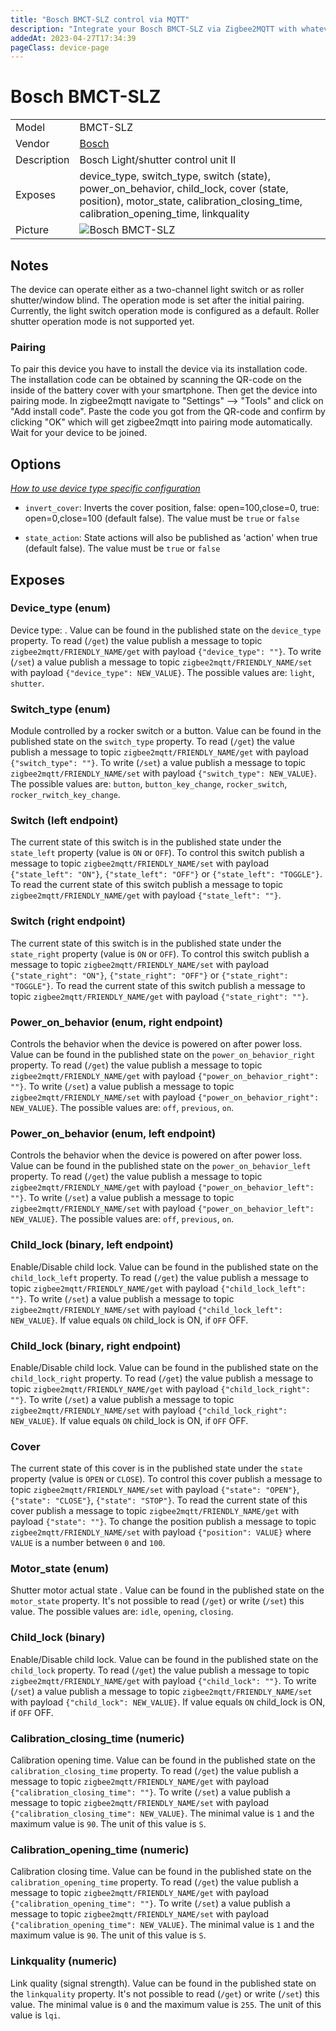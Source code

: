 ```yaml
---
title: "Bosch BMCT-SLZ control via MQTT"
description: "Integrate your Bosch BMCT-SLZ via Zigbee2MQTT with whatever smart home infrastructure you are using without the vendor's bridge or gateway."
addedAt: 2023-04-27T17:34:39
pageClass: device-page
---
```


<!-- !!!! -->
<!-- ATTENTION: This file is auto-generated through docgen! -->
<!-- You can only edit the "Notes"-Section between the two comment lines "Notes BEGIN" and "Notes END". -->
<!-- Do not use h1 or h2 heading within "## Notes"-Section. -->
<!-- !!!! -->

# Bosch BMCT-SLZ

|     |     |
|-----|-----|
| Model | BMCT-SLZ  |
| Vendor  | [Bosch](/supported-devices/#v=Bosch)  |
| Description | Bosch Light/shutter control unit II |
| Exposes | device_type, switch_type, switch (state), power_on_behavior, child_lock, cover (state, position), motor_state, calibration_closing_time, calibration_opening_time, linkquality |
| Picture | ![Bosch BMCT-SLZ](https://www.zigbee2mqtt.io/images/devices/BMCT-SLZ.jpg) |


<!-- Notes BEGIN: You can edit here. Add "## Notes" headline if not already present. -->
## Notes

The device can operate either as a two-channel light switch or as roller shutter/window blind. The operation mode is set after the initial pairing. Currently, the light switch operation mode is configured as a default. Roller shutter operation mode is not supported yet.
<!-- Notes END: Do not edit below this line -->

### Pairing

To pair this device you have to install the device via its installation code. The installation code can be obtained by scanning the QR-code on the inside of the battery cover with your smartphone. Then get the device into pairing mode. In zigbee2mqtt navigate to "Settings" --> "Tools" and click on "Add install code". Paste the code you got from the QR-code and confirm by clicking "OK" which will get zigbee2mqtt into pairing mode automatically. Wait for your device to be joined.


## Options
*[How to use device type specific configuration](../guide/configuration/devices-groups.md#specific-device-options)*

* `invert_cover`: Inverts the cover position, false: open=100,close=0, true: open=0,close=100 (default false). The value must be `true` or `false`

* `state_action`: State actions will also be published as 'action' when true (default false). The value must be `true` or `false`


## Exposes

### Device_type (enum)
Device type: .
Value can be found in the published state on the `device_type` property.
To read (`/get`) the value publish a message to topic `zigbee2mqtt/FRIENDLY_NAME/get` with payload `{"device_type": ""}`.
To write (`/set`) a value publish a message to topic `zigbee2mqtt/FRIENDLY_NAME/set` with payload `{"device_type": NEW_VALUE}`.
The possible values are: `light`, `shutter`.

### Switch_type (enum)
Module controlled by a rocker switch or a button.
Value can be found in the published state on the `switch_type` property.
To read (`/get`) the value publish a message to topic `zigbee2mqtt/FRIENDLY_NAME/get` with payload `{"switch_type": ""}`.
To write (`/set`) a value publish a message to topic `zigbee2mqtt/FRIENDLY_NAME/set` with payload `{"switch_type": NEW_VALUE}`.
The possible values are: `button`, `button_key_change`, `rocker_switch`, `rocker_rwitch_key_change`.

### Switch (left endpoint)
The current state of this switch is in the published state under the `state_left` property (value is `ON` or `OFF`).
To control this switch publish a message to topic `zigbee2mqtt/FRIENDLY_NAME/set` with payload `{"state_left": "ON"}`, `{"state_left": "OFF"}` or `{"state_left": "TOGGLE"}`.
To read the current state of this switch publish a message to topic `zigbee2mqtt/FRIENDLY_NAME/get` with payload `{"state_left": ""}`.

### Switch (right endpoint)
The current state of this switch is in the published state under the `state_right` property (value is `ON` or `OFF`).
To control this switch publish a message to topic `zigbee2mqtt/FRIENDLY_NAME/set` with payload `{"state_right": "ON"}`, `{"state_right": "OFF"}` or `{"state_right": "TOGGLE"}`.
To read the current state of this switch publish a message to topic `zigbee2mqtt/FRIENDLY_NAME/get` with payload `{"state_right": ""}`.

### Power_on_behavior (enum, right endpoint)
Controls the behavior when the device is powered on after power loss.
Value can be found in the published state on the `power_on_behavior_right` property.
To read (`/get`) the value publish a message to topic `zigbee2mqtt/FRIENDLY_NAME/get` with payload `{"power_on_behavior_right": ""}`.
To write (`/set`) a value publish a message to topic `zigbee2mqtt/FRIENDLY_NAME/set` with payload `{"power_on_behavior_right": NEW_VALUE}`.
The possible values are: `off`, `previous`, `on`.

### Power_on_behavior (enum, left endpoint)
Controls the behavior when the device is powered on after power loss.
Value can be found in the published state on the `power_on_behavior_left` property.
To read (`/get`) the value publish a message to topic `zigbee2mqtt/FRIENDLY_NAME/get` with payload `{"power_on_behavior_left": ""}`.
To write (`/set`) a value publish a message to topic `zigbee2mqtt/FRIENDLY_NAME/set` with payload `{"power_on_behavior_left": NEW_VALUE}`.
The possible values are: `off`, `previous`, `on`.

### Child_lock (binary, left endpoint)
Enable/Disable child lock.
Value can be found in the published state on the `child_lock_left` property.
To read (`/get`) the value publish a message to topic `zigbee2mqtt/FRIENDLY_NAME/get` with payload `{"child_lock_left": ""}`.
To write (`/set`) a value publish a message to topic `zigbee2mqtt/FRIENDLY_NAME/set` with payload `{"child_lock_left": NEW_VALUE}`.
If value equals `ON` child_lock is ON, if `OFF` OFF.

### Child_lock (binary, right endpoint)
Enable/Disable child lock.
Value can be found in the published state on the `child_lock_right` property.
To read (`/get`) the value publish a message to topic `zigbee2mqtt/FRIENDLY_NAME/get` with payload `{"child_lock_right": ""}`.
To write (`/set`) a value publish a message to topic `zigbee2mqtt/FRIENDLY_NAME/set` with payload `{"child_lock_right": NEW_VALUE}`.
If value equals `ON` child_lock is ON, if `OFF` OFF.

### Cover 
The current state of this cover is in the published state under the `state` property (value is `OPEN` or `CLOSE`).
To control this cover publish a message to topic `zigbee2mqtt/FRIENDLY_NAME/set` with payload `{"state": "OPEN"}`, `{"state": "CLOSE"}`, `{"state": "STOP"}`.
To read the current state of this cover publish a message to topic `zigbee2mqtt/FRIENDLY_NAME/get` with payload `{"state": ""}`.
To change the position publish a message to topic `zigbee2mqtt/FRIENDLY_NAME/set` with payload `{"position": VALUE}` where `VALUE` is a number between `0` and `100`.

### Motor_state (enum)
Shutter motor actual state .
Value can be found in the published state on the `motor_state` property.
It's not possible to read (`/get`) or write (`/set`) this value.
The possible values are: `idle`, `opening`, `closing`.

### Child_lock (binary)
Enable/Disable child lock.
Value can be found in the published state on the `child_lock` property.
To read (`/get`) the value publish a message to topic `zigbee2mqtt/FRIENDLY_NAME/get` with payload `{"child_lock": ""}`.
To write (`/set`) a value publish a message to topic `zigbee2mqtt/FRIENDLY_NAME/set` with payload `{"child_lock": NEW_VALUE}`.
If value equals `ON` child_lock is ON, if `OFF` OFF.

### Calibration_closing_time (numeric)
Calibration opening time.
Value can be found in the published state on the `calibration_closing_time` property.
To read (`/get`) the value publish a message to topic `zigbee2mqtt/FRIENDLY_NAME/get` with payload `{"calibration_closing_time": ""}`.
To write (`/set`) a value publish a message to topic `zigbee2mqtt/FRIENDLY_NAME/set` with payload `{"calibration_closing_time": NEW_VALUE}`.
The minimal value is `1` and the maximum value is `90`.
The unit of this value is `S`.

### Calibration_opening_time (numeric)
Calibration closing time.
Value can be found in the published state on the `calibration_opening_time` property.
To read (`/get`) the value publish a message to topic `zigbee2mqtt/FRIENDLY_NAME/get` with payload `{"calibration_opening_time": ""}`.
To write (`/set`) a value publish a message to topic `zigbee2mqtt/FRIENDLY_NAME/set` with payload `{"calibration_opening_time": NEW_VALUE}`.
The minimal value is `1` and the maximum value is `90`.
The unit of this value is `S`.

### Linkquality (numeric)
Link quality (signal strength).
Value can be found in the published state on the `linkquality` property.
It's not possible to read (`/get`) or write (`/set`) this value.
The minimal value is `0` and the maximum value is `255`.
The unit of this value is `lqi`.

